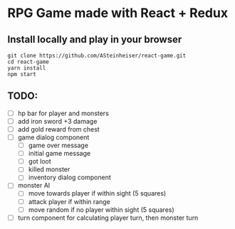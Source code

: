 # RPG Game made with React + Redux

## Install locally and play in your browser
```
git clone https://github.com/ASteinheiser/react-game.git
cd react-game
yarn install
npm start
```

## TODO:
- [ ] hp bar for player and monsters
- [ ] add iron sword +3 damage
- [ ] add gold reward from chest
- [ ] game dialog component
  - [ ] game over message
  - [ ] initial game message
  - [ ] got loot
  - [ ] killed monster
  - [ ] inventory dialog component
- [ ] monster AI
  - [ ] move towards player if within sight (5 squares)
  - [ ] attack player if within range
  - [ ] move random if no player within sight (5 squares)
- [ ] turn component for calculating player turn, then monster turn
